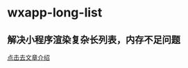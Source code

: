 # wxapp-long-list

## 解决小程序渲染复杂长列表，内存不足问题

[点击去文章介绍](https://juejin.im/post/5de8cc166fb9a0160a312404)